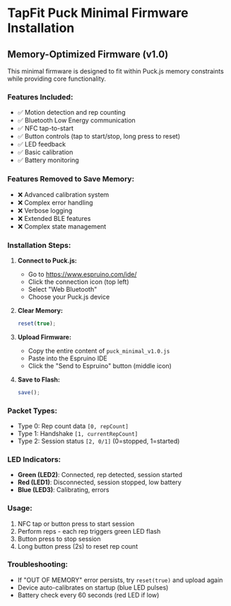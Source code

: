 # TapFit Puck Minimal Firmware Installation

## Memory-Optimized Firmware (v1.0)

This minimal firmware is designed to fit within Puck.js memory constraints while providing core functionality.

### Features Included:
- ✅ Motion detection and rep counting
- ✅ Bluetooth Low Energy communication
- ✅ NFC tap-to-start
- ✅ Button controls (tap to start/stop, long press to reset)
- ✅ LED feedback
- ✅ Basic calibration
- ✅ Battery monitoring

### Features Removed to Save Memory:
- ❌ Advanced calibration system
- ❌ Complex error handling
- ❌ Verbose logging
- ❌ Extended BLE features
- ❌ Complex state management

### Installation Steps:

1. **Connect to Puck.js:**
   - Go to https://www.espruino.com/ide/
   - Click the connection icon (top left)
   - Select "Web Bluetooth" 
   - Choose your Puck.js device

2. **Clear Memory:**
   ```javascript
   reset(true);
   ```

3. **Upload Firmware:**
   - Copy the entire content of `puck_minimal_v1.0.js`
   - Paste into the Espruino IDE
   - Click the "Send to Espruino" button (middle icon)

4. **Save to Flash:**
   ```javascript
   save();
   ```

### Packet Types:
- Type 0: Rep count data `[0, repCount]`
- Type 1: Handshake `[1, currentRepCount]`  
- Type 2: Session status `[2, 0/1]` (0=stopped, 1=started)

### LED Indicators:
- **Green (LED2)**: Connected, rep detected, session started
- **Red (LED1)**: Disconnected, session stopped, low battery
- **Blue (LED3)**: Calibrating, errors

### Usage:
1. NFC tap or button press to start session
2. Perform reps - each rep triggers green LED flash
3. Button press to stop session
4. Long button press (2s) to reset rep count

### Troubleshooting:
- If "OUT OF MEMORY" error persists, try `reset(true)` and upload again
- Device auto-calibrates on startup (blue LED pulses)
- Battery check every 60 seconds (red LED if low)